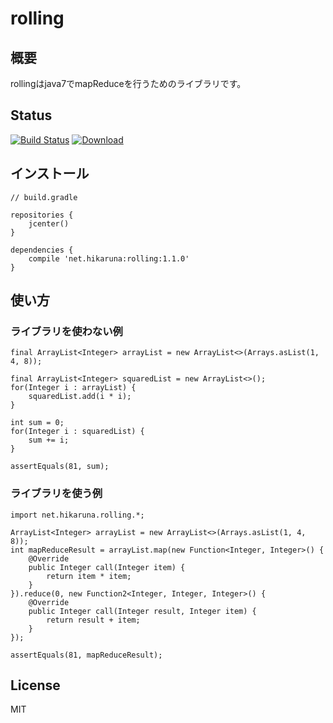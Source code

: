 # rolling
## 概要
rollingはjava7でmapReduceを行うためのライブラリです。

## Status
[![Build Status](https://travis-ci.org/hikaruna/rolling.svg?branch=master)](https://travis-ci.org/hikaruna/rolling)
[![Download](https://api.bintray.com/packages/hikaruna/maven/rolling/images/download.svg) ](https://bintray.com/hikaruna/maven/rolling/_latestVersion)


## インストール

```
// build.gradle

repositories {
    jcenter()
}

dependencies {
    compile 'net.hikaruna:rolling:1.1.0'
}

```

## 使い方

### ライブラリを使わない例

```
final ArrayList<Integer> arrayList = new ArrayList<>(Arrays.asList(1, 4, 8));

final ArrayList<Integer> squaredList = new ArrayList<>();
for(Integer i : arrayList) {
    squaredList.add(i * i);
}

int sum = 0;
for(Integer i : squaredList) {
    sum += i;
}

assertEquals(81, sum);
```

### ライブラリを使う例

```
import net.hikaruna.rolling.*;

ArrayList<Integer> arrayList = new ArrayList<>(Arrays.asList(1, 4, 8));
int mapReduceResult = arrayList.map(new Function<Integer, Integer>() {
    @Override
    public Integer call(Integer item) {
        return item * item;
    }
}).reduce(0, new Function2<Integer, Integer, Integer>() {
    @Override
    public Integer call(Integer result, Integer item) {
        return result + item;
    }
});

assertEquals(81, mapReduceResult);
```

## License
MIT